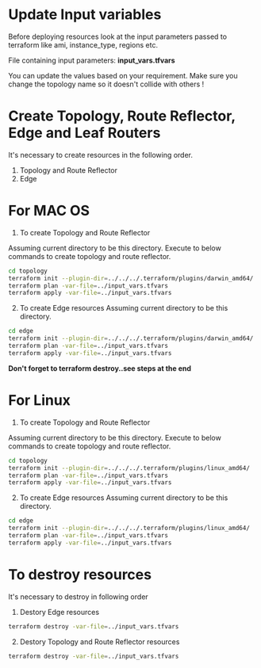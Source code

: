 # Update Input variables
Before deploying resources look at the input parameters passed to terraform like ami,
instance_type, regions etc.

File containing input parameters: **input_vars.tfvars**

You can update the values based on your requirement. Make sure you change the topology name
so it doesn't collide with others !

# Create Topology, Route Reflector, Edge and Leaf Routers

It's necessary to create resources in the following order.
1. Topology and Route Reflector
2. Edge

# For MAC OS
1. To create Topology and Route Reflector

Assuming current directory to be this directory. Execute to below commands to
create topology and route reflector.

```bash
cd topology
terraform init --plugin-dir=../../../.terraform/plugins/darwin_amd64/
terraform plan -var-file=../input_vars.tfvars
terraform apply -var-file=../input_vars.tfvars
```

2. To create Edge resources
Assuming current directory to be this directory.

```bash
cd edge
terraform init --plugin-dir=../../../.terraform/plugins/darwin_amd64/
terraform plan -var-file=../input_vars.tfvars
terraform apply -var-file=../input_vars.tfvars
```

**Don't forget to terraform destroy..see steps at the end**

# For Linux 
1. To create Topology and Route Reflector

Assuming current directory to be this directory. Execute to below commands to
create topology and route reflector.

```bash
cd topology
terraform init --plugin-dir=../../../.terraform/plugins/linux_amd64/
terraform plan -var-file=../input_vars.tfvars
terraform apply -var-file=../input_vars.tfvars
```

2. To create Edge resources
Assuming current directory to be this directory.

```bash
cd edge
terraform init --plugin-dir=../../../.terraform/plugins/linux_amd64/
terraform plan -var-file=../input_vars.tfvars
terraform apply -var-file=../input_vars.tfvars
```

# To destroy resources

It's necessary to destroy in following order

1. Destory Edge resources

```bash
terraform destroy -var-file=../input_vars.tfvars
```

2. Destory Topology and Route Reflector resources

```bash
terraform destroy -var-file=../input_vars.tfvars
```

